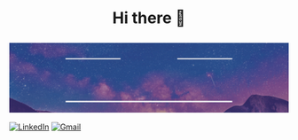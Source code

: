 # <p align="center"> Hi there 👋

![welcome_gift](welcome.gif)

[![LinkedIn](https://img.shields.io/badge/LinkedIn-0077B5?style=for-the-badge&logo=linkedin&logoColor=white)](https://www.linkedin.com/in/diandra-melo-99315711b/)
[![Gmail](https://img.shields.io/badge/Gmail-D14836?style=for-the-badge&logo=gmail&logoColor=white)](mailto:dcxsmelo@gmail.com?subject=[GitHub]%20Hello%20Diandra)

<!--
**diandramelo/diandramelo** is a ✨ _special_ ✨ repository because its `README.md` (this file) appears on your GitHub profile.

Here are some ideas to get you started:

- 🔭 I’m currently working on ...
- 🌱 I’m currently learning ...
- 👯 I’m looking to collaborate on ...
- 🤔 I’m looking for help with ...
- 💬 Ask me about ...
- 📫 How to reach me: ...
- 😄 Pronouns: ...
- ⚡ Fun fact: ...
-->
